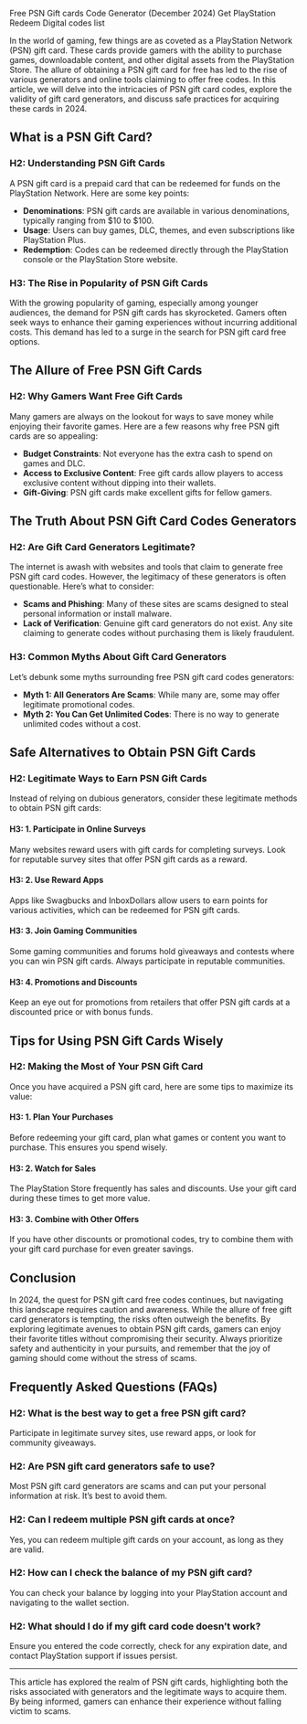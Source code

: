 Free PSN Gift cards Code Generator (December 2024) Get PlayStation Redeem Digital codes list

In the world of gaming, few things are as coveted as a PlayStation Network (PSN) gift card. These cards provide gamers with the ability to purchase games, downloadable content, and other digital assets from the PlayStation Store. The allure of obtaining a PSN gift card for free has led to the rise of various generators and online tools claiming to offer free codes. In this article, we will delve into the intricacies of PSN gift card codes, explore the validity of gift card generators, and discuss safe practices for acquiring these cards in 2024.

## What is a PSN Gift Card?

### H2: Understanding PSN Gift Cards

A PSN gift card is a prepaid card that can be redeemed for funds on the PlayStation Network. Here are some key points:

- **Denominations**: PSN gift cards are available in various denominations, typically ranging from $10 to $100.
- **Usage**: Users can buy games, DLC, themes, and even subscriptions like PlayStation Plus.
- **Redemption**: Codes can be redeemed directly through the PlayStation console or the PlayStation Store website.

### H3: The Rise in Popularity of PSN Gift Cards

With the growing popularity of gaming, especially among younger audiences, the demand for PSN gift cards has skyrocketed. Gamers often seek ways to enhance their gaming experiences without incurring additional costs. This demand has led to a surge in the search for PSN gift card free options.

## The Allure of Free PSN Gift Cards

### H2: Why Gamers Want Free Gift Cards

Many gamers are always on the lookout for ways to save money while enjoying their favorite games. Here are a few reasons why free PSN gift cards are so appealing:

- **Budget Constraints**: Not everyone has the extra cash to spend on games and DLC.
- **Access to Exclusive Content**: Free gift cards allow players to access exclusive content without dipping into their wallets.
- **Gift-Giving**: PSN gift cards make excellent gifts for fellow gamers.

## The Truth About PSN Gift Card Codes Generators

### H2: Are Gift Card Generators Legitimate?

The internet is awash with websites and tools that claim to generate free PSN gift card codes. However, the legitimacy of these generators is often questionable. Here’s what to consider:

- **Scams and Phishing**: Many of these sites are scams designed to steal personal information or install malware.
- **Lack of Verification**: Genuine gift card generators do not exist. Any site claiming to generate codes without purchasing them is likely fraudulent.

### H3: Common Myths About Gift Card Generators

Let’s debunk some myths surrounding free PSN gift card codes generators:

- **Myth 1: All Generators Are Scams**: While many are, some may offer legitimate promotional codes.
- **Myth 2: You Can Get Unlimited Codes**: There is no way to generate unlimited codes without a cost.

## Safe Alternatives to Obtain PSN Gift Cards

### H2: Legitimate Ways to Earn PSN Gift Cards

Instead of relying on dubious generators, consider these legitimate methods to obtain PSN gift cards:

#### H3: 1. Participate in Online Surveys

Many websites reward users with gift cards for completing surveys. Look for reputable survey sites that offer PSN gift cards as a reward.

#### H3: 2. Use Reward Apps

Apps like Swagbucks and InboxDollars allow users to earn points for various activities, which can be redeemed for PSN gift cards.

#### H3: 3. Join Gaming Communities

Some gaming communities and forums hold giveaways and contests where you can win PSN gift cards. Always participate in reputable communities.

#### H3: 4. Promotions and Discounts

Keep an eye out for promotions from retailers that offer PSN gift cards at a discounted price or with bonus funds.

## Tips for Using PSN Gift Cards Wisely

### H2: Making the Most of Your PSN Gift Card

Once you have acquired a PSN gift card, here are some tips to maximize its value:

#### H3: 1. Plan Your Purchases

Before redeeming your gift card, plan what games or content you want to purchase. This ensures you spend wisely.

#### H3: 2. Watch for Sales

The PlayStation Store frequently has sales and discounts. Use your gift card during these times to get more value.

#### H3: 3. Combine with Other Offers

If you have other discounts or promotional codes, try to combine them with your gift card purchase for even greater savings.

## Conclusion

In 2024, the quest for PSN gift card free codes continues, but navigating this landscape requires caution and awareness. While the allure of free gift card generators is tempting, the risks often outweigh the benefits. By exploring legitimate avenues to obtain PSN gift cards, gamers can enjoy their favorite titles without compromising their security. Always prioritize safety and authenticity in your pursuits, and remember that the joy of gaming should come without the stress of scams.

## Frequently Asked Questions (FAQs)

### H2: What is the best way to get a free PSN gift card?

Participate in legitimate survey sites, use reward apps, or look for community giveaways.

### H2: Are PSN gift card generators safe to use?

Most PSN gift card generators are scams and can put your personal information at risk. It’s best to avoid them.

### H2: Can I redeem multiple PSN gift cards at once?

Yes, you can redeem multiple gift cards on your account, as long as they are valid.

### H2: How can I check the balance of my PSN gift card?

You can check your balance by logging into your PlayStation account and navigating to the wallet section.

### H2: What should I do if my gift card code doesn’t work?

Ensure you entered the code correctly, check for any expiration date, and contact PlayStation support if issues persist.

---

This article has explored the realm of PSN gift cards, highlighting both the risks associated with generators and the legitimate ways to acquire them. By being informed, gamers can enhance their experience without falling victim to scams.
